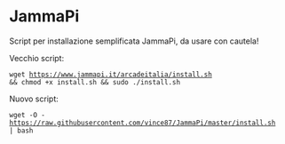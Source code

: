 # JammaPi

Script per installazione semplificata JammaPi, da usare con cautela!

Vecchio script:<p>
<code>wget https://www.jammapi.it/arcadeitalia/install.sh && chmod +x install.sh && sudo ./install.sh</code>

Nuovo script:<p>
<code>wget -O - https://raw.githubusercontent.com/vince87/JammaPi/master/install.sh | bash</code>
